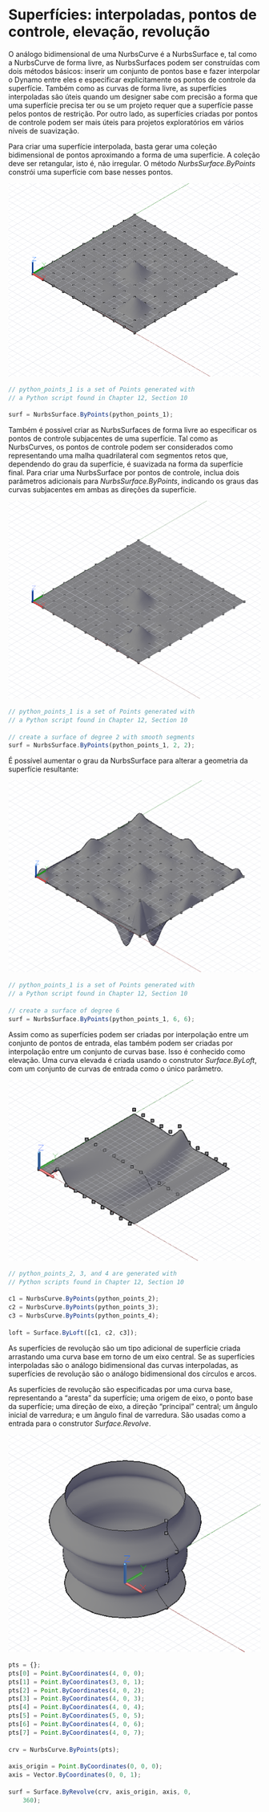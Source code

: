 # Superfícies: interpoladas, pontos de controle, elevação, revolução

O análogo bidimensional de uma NurbsCurve é a NurbsSurface e, tal como a NurbsCurve de forma livre, as NurbsSurfaces podem ser construídas com dois métodos básicos: inserir um conjunto de pontos base e fazer interpolar o Dynamo entre eles e especificar explicitamente os pontos de controle da superfície. Também como as curvas de forma livre, as superfícies interpoladas são úteis quando um designer sabe com precisão a forma que uma superfície precisa ter ou se um projeto requer que a superfície passe pelos pontos de restrição. Por outro lado, as superfícies criadas por pontos de controle podem ser mais úteis para projetos exploratórios em vários níveis de suavização.

Para criar uma superfície interpolada, basta gerar uma coleção bidimensional de pontos aproximando a forma de uma superfície. A coleção deve ser retangular, isto é, não irregular. O método *NurbsSurface.ByPoints* constrói uma superfície com base nesses pontos.

![](images/12-6/Surfaces_01.png)

```js
// python_points_1 is a set of Points generated with
// a Python script found in Chapter 12, Section 10

surf = NurbsSurface.ByPoints(python_points_1);
```

Também é possível criar as NurbsSurfaces de forma livre ao especificar os pontos de controle subjacentes de uma superfície. Tal como as NurbsCurves, os pontos de controle podem ser considerados como representando uma malha quadrilateral com segmentos retos que, dependendo do grau da superfície, é suavizada na forma da superfície final. Para criar uma NurbsSurface por pontos de controle, inclua dois parâmetros adicionais para *NurbsSurface.ByPoints*, indicando os graus das curvas subjacentes em ambas as direções da superfície.

![](images/12-6/Surfaces_02.png)

```js
// python_points_1 is a set of Points generated with
// a Python script found in Chapter 12, Section 10

// create a surface of degree 2 with smooth segments
surf = NurbsSurface.ByPoints(python_points_1, 2, 2);
```

É possível aumentar o grau da NurbsSurface para alterar a geometria da superfície resultante:

![](images/12-6/Surfaces_03.png)

```js
// python_points_1 is a set of Points generated with
// a Python script found in Chapter 12, Section 10

// create a surface of degree 6
surf = NurbsSurface.ByPoints(python_points_1, 6, 6);
```

Assim como as superfícies podem ser criadas por interpolação entre um conjunto de pontos de entrada, elas também podem ser criadas por interpolação entre um conjunto de curvas base. Isso é conhecido como elevação. Uma curva elevada é criada usando o construtor *Surface.ByLoft*, com um conjunto de curvas de entrada como o único parâmetro.

![](images/12-6/Surfaces_04.png)

```js
// python_points_2, 3, and 4 are generated with
// Python scripts found in Chapter 12, Section 10

c1 = NurbsCurve.ByPoints(python_points_2);
c2 = NurbsCurve.ByPoints(python_points_3);
c3 = NurbsCurve.ByPoints(python_points_4);

loft = Surface.ByLoft([c1, c2, c3]);
```

As superfícies de revolução são um tipo adicional de superfície criada arrastando uma curva base em torno de um eixo central. Se as superfícies interpoladas são o análogo bidimensional das curvas interpoladas, as superfícies de revolução são o análogo bidimensional dos círculos e arcos.

As superfícies de revolução são especificadas por uma curva base, representando a “aresta” da superfície; uma origem de eixo, o ponto base da superfície; uma direção de eixo, a direção “principal” central; um ângulo inicial de varredura; e um ângulo final de varredura. São usadas como a entrada para o construtor *Surface.Revolve*.

![](images/12-6/Surfaces_05.png)

```js
pts = {};
pts[0] = Point.ByCoordinates(4, 0, 0);
pts[1] = Point.ByCoordinates(3, 0, 1);
pts[2] = Point.ByCoordinates(4, 0, 2);
pts[3] = Point.ByCoordinates(4, 0, 3);
pts[4] = Point.ByCoordinates(4, 0, 4);
pts[5] = Point.ByCoordinates(5, 0, 5);
pts[6] = Point.ByCoordinates(4, 0, 6);
pts[7] = Point.ByCoordinates(4, 0, 7);

crv = NurbsCurve.ByPoints(pts);

axis_origin = Point.ByCoordinates(0, 0, 0);
axis = Vector.ByCoordinates(0, 0, 1);

surf = Surface.ByRevolve(crv, axis_origin, axis, 0,
    360);
```

